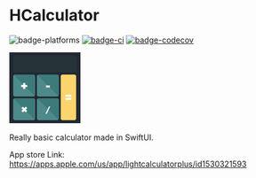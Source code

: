 # HCalculator

![badge-platforms][] [![badge-ci][]][travis] [![badge-codecov][]][codecov]

![](HCalculator.png)

Really basic calculator made in SwiftUI.

[badge-platforms]: https://img.shields.io/badge/platforms-macOS%20%7C%20iOS%20%7C%20iPadOS-lightgrey.svg
[badge-codecov]: https://codecov.io/gh/codecov/example-swift/branch/master/graphs/badge.svg
[badge-ci]: https://travis-ci.com/Henryforce/HCalculator.svg?branch=master

[codecov]: https://codecov.io/gh/Henryforce/HCalculator/branch/master
[travis]: https://travis-ci.com/Henryforce/HCalculator

App store Link:
https://apps.apple.com/us/app/lightcalculatorplus/id1530321593
